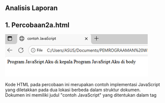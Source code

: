 ## Analisis Laporan

## 1. Percobaan2a.html
<img src="images/Percobaan2a.png" alt="Output percobaan2a.html">

Kode HTML pada percobaan ini merupakan contoh implementasi JavaScript yang diletakkan pada dua lokasi berbeda dalam struktur dokumen. Dokumen ini memiliki judul "contoh JavaScript" yang ditentukan dalam tag <TITLE>. Pada bagian <HEAD>, terdapat script JavaScript pertama yang menggunakan metode document.write() untuk menampilkan teks "Program JavaSript Aku di kepala". Penempatan script di head menyebabkan kode ini dieksekusi selama proses loading halaman, sebelum konten body dirender, sehingga teks akan muncul di bagian paling atas halaman.

Selanjutnya, dalam tag <BODY>, terdapat script JavaScript kedua yang juga menggunakan document.write() untuk menampilkan teks "Program JavaSript Aku di body". Script yang diletakkan di body ini akan dieksekusi ketika browser melakukan parsing dan mencapai titik tersebut dalam dokumen, sehingga teks akan ditampilkan di dalam body halaman. Output akhir dari kode ini akan menampilkan dua baris teks berurutan: pertama teks dari head diikuti teks dari body.

## 2. Percoabaan2b.html
Kode HTML ini menunjukkan implementasi JavaScript yang diletakkan di dua lokasi berbeda sama halnya pada Percobaan2a.html dan hanya saja pada Pecobaan ini mencoba memuat file JavaScript eksternal yang ditentukan dalam tag  <SCRIPT LANGUAGE= "Javascript" SRC="Percobaan2b.js" > </SCRIPT>

## Percobaan2C.html
<img src="images/2c.png" alt="Output percobaan2C.html">

Kode HTML ini merupakan contoh implementasi event handling dalam JavaScript yang fokus pada penggunaan event onclick. Dokumen ini memiliki judul "Belajar Javascript : Mengenal Event Pada Javascript" dan menampilkan dua heading yang menjelaskan tentang event pada JavaScript dan program web event one click. Pada bagian <body>, terdapat sebuah elemen button yang telah diberi event handler onclick secara inline yang memanggil fungsi tampilkan_nama() ketika tombol diklik oleh pengguna.

Setelah tombol, terdapat elemen div kosong dengan <id="hasil"> yang berfungsi sebagai tempat untuk menampilkan output dari fungsi JavaScript. Dalam tag script, didefinisikan fungsi tampilkan_nama() yang akan mengeksekusi perintah untuk mengubah innerHTML dari elemen dengan id "hasil" menjadi teks heading yang berisi nama "Andi Akram Nur Risal" ketika tombol diklik.
Dimana eventHandler adalah nama dari event tersebut.

## 3. Percobaan2d.html
<img src="images/2d.png" alt="Output percobaan2d.html">

a. Struktur HTML
Dokumen menggunakan struktur HTML dasar
Tag <TITLE> berisi judul "contoh sederhana JavaScript"
b. Implementasi JavaScript
Menggunakan metode document.write() untuk menulis konten langsung ke dokumen
Terdapat dua perintah document.write():
Pertama: Menampilkan "Selamat Belajar Angkatan 2019" diikuti line break (<br>)
Kedua: Menampilkan "JavaScript Pemrograman WEB Teknik Komputer"

## 4. Percobaan3.html
<img src="images/3.png" alt="Output percobaan3.html">
<img src="images/3b.png" alt="Output percobaan3b.html">

    1. Struktur HTML
Tag <TITLE> berisi judul "Masukan Data" yang sesuai dengan fungsi kode
Struktur tag lengkap dan benar: <HTML>, <HEAD>, <BODY>

    2. Implementasi JavaScript
Menggunakan prompt() untuk mengambil input dari pengguna
Menyimpan input dalam variabel nama
Menggunakan document.write() untuk menampilkan pesan sapaan
Menggunakan komentar HTML (<!-- -->) untuk menyembunyikan kode dari browser lama

    3. Alur Eksekusi
Browser memuat halaman dan menjalankan script
Muncul dialog prompt bertanya "Siapa nama Anda?"
Pengguna memasukkan nama
Script menampilkan "Hai, [nama]" pada halaman

## 5. Percobaan4contoh1.html
<img src="images/4.1.png" alt="Output percobaan4Contoh1.html">

Kode HTML ini merupakan contoh penggunaan alert() box dalam JavaScript untuk menampilkan pesan dialog kepada pengguna. Kode ini demonstrasi sederhana bagaimana JavaScript dapat menampilkan pesan peringatan atau konfirmasi kepada pengguna saat halaman web dimuat.
    1. Struktur HTML
Dokumen menggunakan struktur HTML dasar yang valid
Tag <TITLE> berisi judul "Alert Box" yang sesuai dengan fungsi kode
Struktur tag lengkap dan benar: <HTML>, <HEAD>, <BODY>

    2. Implementasi JavaScript
Menggunakan window.alert() untuk menampilkan dialog box
Pesan yang ditampilkan: "Apakah anda akan meninggalkan laman ini?"
Menggunakan komentar HTML (<!-- -->) untuk menyembunyikan kode dari browser lama

    3. Alur Eksekusi
Browser memuat halaman dan menjalankan script
Muncul dialog alert dengan pesan "Apakah anda akan meninggalkan laman ini?"
Pengguna harus mengklik "OK" untuk melanjutkan  
Setelah alert ditutup, halaman akan ditampilkan (meski kosong)

## 6. Percobaan4contoh2.html
<img src="images/4.2.png" alt="Output percobaan4Contoh2.html">
<img src="images/konfirmasi4.2.png" alt="Output percobaan2C.html">
<img src="images/konfirmasi false.png" alt="Output percobaan2C.html">

Kode HTML ini merupakan contoh penggunaan confirm() box dalam JavaScript untuk mengambil keputusan dari pengguna melalui dialog konfirmasi. Kode ini demonstrasi interaksi dasar dimana sistem meminta konfirmasi dan menampilkan hasil jawaban pengguna.
    1. Struktur HTML
Dokumen menggunakan struktur HTML dasar yang valid
Tag <TITLE> berisi judul "Konfirmasi" yang sesuai dengan fungsi kode
Struktur tag lengkap dan benar: <HTML>, <HEAD>, <BODY>

    2. Implementasi JavaScript
Menggunakan window.confirm() untuk menampilkan dialog konfirmasi
Menyimpan hasil konfirmasi dalam variabel jawaban
Menggunakan document.write() untuk menampilkan hasil
Pesan konfirmasi: "Apakah anda sudah yakin ?"

    3. Alur Eksekusi
Browser memuat halaman dan menjalankan script
Muncul dialog confirm dengan pesan "Apakah anda sudah yakin ?"
Pengguna memilih "OK" (true) atau "Cancel" (false)
Script menampilkan "Jawaban Anda: true" atau "Jawaban Anda: false"

## 7. Percobaan5a.html
<img src="images/5a.png" alt="Output percobaan5a.html">

Kode JavaScript ini demonstrasi dasar deklarasi variabel, assignment nilai, dan operasi aritmatika. Kode menunjukkan cara kerja variabel dan operasi perkalian dalam JavaScript.

## 8. Percobaan5b.html
<img src="images/5b.png" alt="Output percobaan5b.html">

    1. Variabel Scope
Variabel a adalah global
Parameter b dalam fungsi shadow variabel global b
Fungsi mengubah nilai variabel global a

    2. Alur Eksekusi
a = 12, b = 4 (global)
Memanggil Perkalian_Dengan2(b) dengan nilai 4
Dalam fungsi: a = 4 * 2 → a = 8
Return 8
Variabel global a sekarang bernilai 8

## 9. Percobaan5b2.html
<img src="images/5b2.png" alt="Output percobaan5b2.html">

Kode JavaScript ini demonstrasi konsep variable scope dan shadowing dalam fungsi. Kode menunjukkan perbedaan antara variabel global dan lokal.

    1. Variable Shadowing
Parameter b dalam fungsi menutupi (shadow) variabel global b    
Variabel a dalam fungsi adalah variabel lokal baru, bukan variabel global a

    2. Scope Variabel
Variabel global: a = 12, b = 4
Variabel lokal dalam fungsi: a = 8 (hanya ada dalam scope fungsi)
Parameter fungsi: b (nilainya sama dengan global b = 4)

    3. Alur Eksekusi
Variabel global a = 12, b = 4
PerkalianDengan2(b) dipanggil dengan nilai 4
Dalam fungsi: var a = 4 * 2 → membuat variabel lokal a = 8
Return nilai lokal a = 8
Variabel global a tetap 12 (tidak terpengaruh).

## 10. Percobaan7.html
<img src="images/7.png" alt="Output percobaan7.html">

Kode JavaScript ini demonstrasi penggunaan fungsi parseInt() dan parseFloat() untuk konversi string menjadi bilangan. Kode menunjukkan berbagai skenario konversi dan perilaku fungsi-fungsi tersebut terhadap input yang berbeda.

    1. Fungsi parseInt()
Mengkonversi string menjadi bilangan bulat (integer)
Berhenti membaca ketika menemukan karakter non-numerik
Mengabaikan bagian desimal

    2. Fungsi parseFloat()
Mengkonversi string menjadi bilangan pecahan (floating-point)
Berhenti membaca ketika menemukan karakter non-numerik (kecuali titik desimal pertama)
Menerima format desimal

## 11. Percobaan8.html
<img src="images/8.png" alt="Output percobaan8.html">

Kode JavaScript ini demonstrasi operasi matematika dasar dalam JavaScript. Kode menunjukkan penggunaan operator aritmatika untuk melakukan perhitungan sederhana dan menampilkan hasilnya di halaman web.

    1. Operasi Aritmatika yang Ditunjukkan
javascript
2 + 3    // Penjumlahan
20 - 3   // Pengurangan (meskipun tertulis + di string)
20 * 3   // Perkalian
40 / 3   // Pembagian
    2. Format Output
Menggunakan document.write() untuk menampilkan hasil
Menggunakan concatenation string dengan operator +
Tag <BR> untuk line break

## 12. Percobaan9.html
<img src="images/9a.png" alt="Output percobaan9.html">
<img src="images/9lulus.png" alt="Output percobaan9.html">
<img src="images/9b.png" alt="Output percobaan9.html">
<img src="images/9tidakLlulus.png" alt="Output percobaan9.html">

    1. Fungsi prompt()
javascript
var nilai = prompt("Nilai (0-100): ", 0);
Menampilkan dialog input kepada user

Parameter pertama: pesan "Nilai (0-100): "
Parameter kedua: nilai default "0"
Mengembalikan string (bukan number)

    2. Operator Ternary
javascript
var hasil = (nilai >= 60) ? "Lulus" : "Tidak Lulus";
Syntax: condition ? exprIfTrue : exprIfFalse
Kondisi: nilai >= 60
True: "Lulus"
False: "Tidak Lulus"

    3. Output Result
javascript
document.write("Hasil: " + hasil);

## 13. Tugas1.html
<img src="images/tugas1.png" alt="OutputTugas1.html">

Kode JavaScript ini demonstrasi penggunaan fungsi parseInt() dan parseFloat() untuk konversi string menjadi bilangan. Kode menunjukkan berbagai skenario konversi dan perilaku fungsi-fungsi tersebut terhadap input yang berbeda.

    1. Fungsi parseInt()
Mengkonversi string menjadi bilangan bulat (integer)
Berhenti membaca ketika menemukan karakter non-numerik
Mengabaikan bagian desimal

    2. Fungsi parseFloat()
Mengkonversi string menjadi bilangan pecahan (floating-point)
Berhenti membaca ketika menemukan karakter non-numerik (kecuali titik desimal pertama)
Menerima format desimal